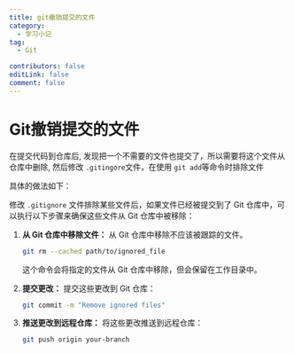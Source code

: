 ```yaml
---
title: git撤销提交的文件
category:
  - 学习小记
tag:
  - Git

contributors: false
editLink: false
comment: false
---
```


# Git撤销提交的文件

在提交代码到仓库后, 发现把一个不需要的文件也提交了，所以需要将这个文件从仓库中删除, 然后修改 `.gitingore`文件，在使用 `git add`等命令时排除文件

具体的做法如下：

修改 `.gitignore` 文件排除某些文件后，如果文件已经被提交到了 Git 仓库中，可以执行以下步骤来确保这些文件从 Git 仓库中被移除：

1. **从 Git 仓库中移除文件：** 从 Git 仓库中移除不应该被跟踪的文件。

   ```bash
   git rm --cached path/to/ignored_file
   ```

   这个命令会将指定的文件从 Git 仓库中移除，但会保留在工作目录中。

2. **提交更改：** 提交这些更改到 Git 仓库：

   ```bash
   git commit -m "Remove ignored files"
   ```

3. **推送更改到远程仓库：** 将这些更改推送到远程仓库：

   ```bash
   git push origin your-branch
   ```



